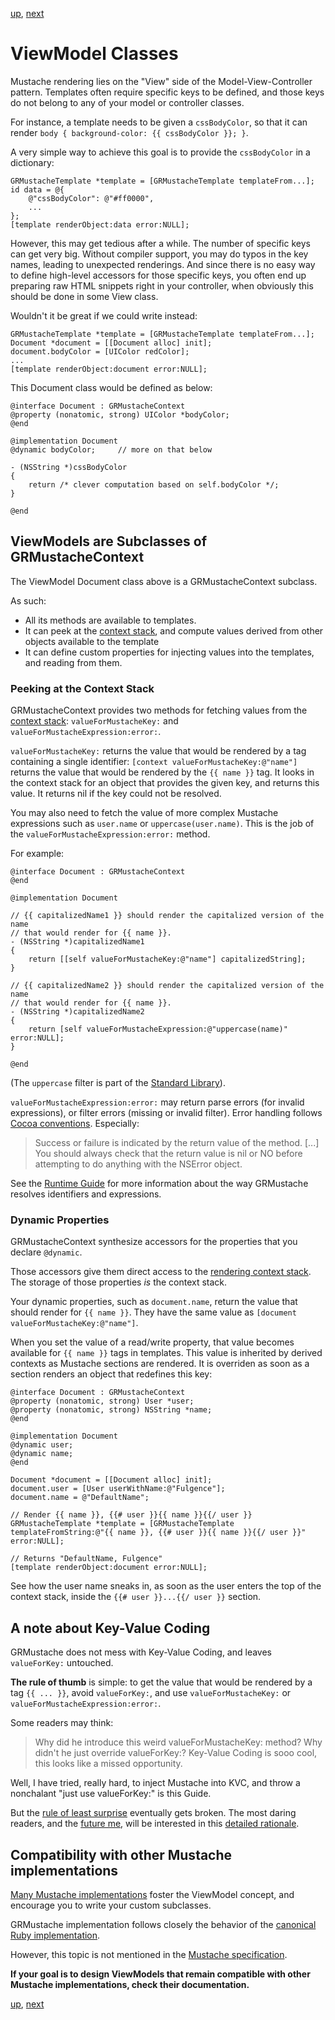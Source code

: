 [up](../../../../GRMustache#documentation), [next](configuration.md)

ViewModel Classes
=================

Mustache rendering lies on the "View" side of the Model-View-Controller pattern. Templates often require specific keys to be defined, and those keys do not belong to any of your model or controller classes.

For instance, a template needs to be given a `cssBodyColor`, so that it can render `body { background-color: {{ cssBodyColor }}; }`.

A very simple way to achieve this goal is to provide the `cssBodyColor` in a dictionary:

```objc
GRMustacheTemplate *template = [GRMustacheTemplate templateFrom...];
id data = @{
    @"cssBodyColor": @"#ff0000",
    ...
};
[template renderObject:data error:NULL];
```

However, this may get tedious after a while. The number of specific keys can get very big. Without compiler support, you may do typos in the key names, leading to unexpected renderings. And since there is no easy way to define high-level accessors for those specific keys, you often end up preparing raw HTML snippets right in your controller, when obviously this should be done in some View class.

Wouldn't it be great if we could write instead:

```objc
GRMustacheTemplate *template = [GRMustacheTemplate templateFrom...];
Document *document = [[Document alloc] init];
document.bodyColor = [UIColor redColor];
...
[template renderObject:document error:NULL];
```

This Document class would be defined as below:

```objc
@interface Document : GRMustacheContext
@property (nonatomic, strong) UIColor *bodyColor;
@end

@implementation Document
@dynamic bodyColor;     // more on that below

- (NSString *)cssBodyColor
{
    return /* clever computation based on self.bodyColor */;
}

@end
```


ViewModels are Subclasses of GRMustacheContext
----------------------------------------------

The ViewModel Document class above is a GRMustacheContext subclass.

As such:

- All its methods are available to templates.
- It can peek at the [context stack](runtime.md#the-context-stack), and compute values derived from other objects available to the template
- It can define custom properties for injecting values into the templates, and reading from them.


### Peeking at the Context Stack

GRMustacheContext provides two methods for fetching values from the [context stack](runtime.md#the-context-stack): `valueForMustacheKey:` and `valueForMustacheExpression:error:`.

`valueForMustacheKey:` returns the value that would be rendered by a tag containing a single identifier: `[context valueForMustacheKey:@"name"]` returns the value that would be rendered by the `{{ name }}` tag. It looks in the context stack for an object that provides the given key, and returns this value. It returns nil if the key could not be resolved.

You may also need to fetch the value of more complex Mustache expressions such as `user.name` or `uppercase(user.name)`. This is the job of the `valueForMustacheExpression:error:` method.

For example:

```objc
@interface Document : GRMustacheContext
@end

@implementation Document

// {{ capitalizedName1 }} should render the capitalized version of the name
// that would render for {{ name }}.
- (NSString *)capitalizedName1
{
    return [[self valueForMustacheKey:@"name"] capitalizedString];
}

// {{ capitalizedName2 }} should render the capitalized version of the name
// that would render for {{ name }}.
- (NSString *)capitalizedName2
{
    return [self valueForMustacheExpression:@"uppercase(name)" error:NULL];
}

@end
```

(The `uppercase` filter is part of the [Standard Library](standard_library.md)).

`valueForMustacheExpression:error:` may return parse errors (for invalid expressions), or filter errors (missing or invalid filter). Error handling follows [Cocoa conventions](https://developer.apple.com/library/ios/#documentation/Cocoa/Conceptual/ErrorHandlingCocoa/CreateCustomizeNSError/CreateCustomizeNSError.html). Especially:

> Success or failure is indicated by the return value of the method. [...] You should always check that the return value is nil or NO before attempting to do anything with the NSError object.

See the [Runtime Guide](runtime.md) for more information about the way GRMustache resolves identifiers and expressions.


### Dynamic Properties

GRMustacheContext synthesize accessors for the properties that you declare `@dynamic`.

Those accessors give them direct access to the [rendering context stack](runtime.md#the-context-stack). The storage of those properties *is* the context stack.

Your dynamic properties, such as `document.name`, return the value that should render for `{{ name }}`. They have the same value as `[document valueForMustacheKey:@"name"]`.

When you set the value of a read/write property, that value becomes available for `{{ name }}` tags in templates. This value is inherited by derived contexts as Mustache sections are rendered. It is overriden as soon as a section renders an object that redefines this key:

```objc
@interface Document : GRMustacheContext
@property (nonatomic, strong) User *user;
@property (nonatomic, strong) NSString *name;
@end

@implementation Document
@dynamic user;
@dynamic name;
@end

Document *document = [[Document alloc] init];
document.user = [User userWithName:@"Fulgence"];
document.name = @"DefaultName";

// Render {{ name }}, {{# user }}{{ name }}{{/ user }}
GRMustacheTemplate *template = [GRMustacheTemplate templateFromString:@"{{ name }}, {{# user }}{{ name }}{{/ user }}" error:NULL];

// Returns "DefaultName, Fulgence"
[template renderObject:document error:NULL];
```

See how the user name sneaks in, as soon as the user enters the top of the context stack, inside the `{{# user }}...{{/ user }}` section.


A note about Key-Value Coding
-----------------------------

GRMustache does not mess with Key-Value Coding, and leaves `valueForKey:` untouched.

**The rule of thumb** is simple: to get the value that would be rendered by a tag `{{ ... }}`, avoid `valueForKey:`, and use `valueForMustacheKey:` or `valueForMustacheExpression:error:`.

Some readers may think:

> Why did he introduce this weird valueForMustacheKey: method? Why didn't he just override valueForKey:? Key-Value Coding is sooo cool, this looks like a missed opportunity.

Well, I have tried, really hard, to inject Mustache into KVC, and throw a nonchalant "just use valueForKey:" is this Guide.

But the [rule of least surprise](http://www.catb.org/~esr/writings/taoup/html/ch01s06.html#id2878339) eventually gets broken. The most daring readers, and the [future me](http://xkcd.com/302/), will be interested in this [detailed rationale](view_model_vs_kvc.md).


Compatibility with other Mustache implementations
-------------------------------------------------

[Many Mustache implementations](https://github.com/defunkt/mustache/wiki/Other-Mustache-implementations) foster the ViewModel concept, and encourage you to write your custom subclasses.

GRMustache implementation follows closely the behavior of the [canonical Ruby implementation](https://github.com/defunkt/mustache).

However, this topic is not mentioned in the [Mustache specification](https://github.com/mustache/spec).

**If your goal is to design ViewModels that remain compatible with other Mustache implementations, check their documentation.**


[up](../../../../GRMustache#documentation), [next](configuration.md)

